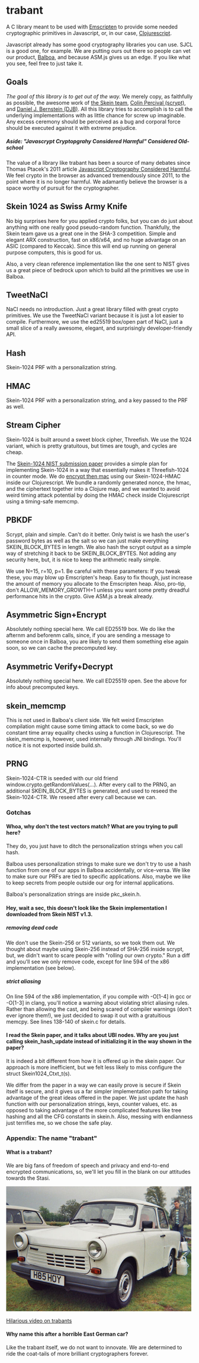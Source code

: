 # trabant
A C library meant to be used with [Emscripten](https://github.com/kripken/emscripten) to provide some needed cryptographic primitives in Javascript, or, in our case, [Clojurescript](https://github.com/clojure/clojurescript).

Javascript already has some good cryptography libraries you can use. SJCL is a good one, for example. We are putting ours out there so people can vet our product, [Balboa](https://balboa.io), and because ASM.js gives us an edge. If you like what you see, feel free to just take it.

## Goals

*The goal of this library is to get out of the way.* We merely copy, as faithfully as possible, the awesome work of [the Skein team](https://www.schneier.com/skein-team.html), [Colin Percival (scrypt)](http://www.tarsnap.com/scrypt.html), and [Daniel J. Bernstein (DJB)](http://tweetnacl.cr.yp.to/). All this library tries to accomplish is to call the underlying implementations with as little chance for screw up imaginable. Any excess ceremony should be perceived as a bug and corporal force should be executed against it with extreme prejudice.

##### Aside: "Javascrypt Cryptopgrahy Considered Harmful" Considered Old-school 
The value of a library like trabant has been a source of many debates since Thomas Ptacek's 2011 article [Javascript Cryptography Considered Harmful]( https://www.nccgroup.trust/us/about-us/newsroom-and-events/blog/2011/august/javascript-cryptography-considered-harmful). We feel crypto in the browser as advanced tremendously since 2011, to the point where it is no longer harmful. We  adamantly believe the browser is a space worthy of pursuit for the cryptographer.

## Skein 1024 as Swiss Army Knife 
No big surprises here for you applied crypto folks, but you can do just about anything with one really good pseudo-random function. Thankfully, the Skein team gave us a great one in the SHA-3 competition. Simple and elegant ARX construction, fast on x86/x64, and no huge advantage on an ASIC (compared to Keccak). Since this will end up running on general purpose computers, this is good for us.

Also, a very clean reference implementation like the one sent to NIST gives us a great piece of bedrock upon which to build all the primitives we use in Balboa.

## TweetNaCl
NaCl needs no introduction. Just a great library filled with great crypto primitives. We use the TweetNaCl variant because it is just a lot easier to compile. Furthermore, we use the ed25519 box/open part of NaCl, just a small slice of a really awesome, elegant, and surprisingly developer-friendly API.

## Hash
Skein-1024 PRF with a personalization string.

## HMAC
Skein-1024 PRF with a personalization string, and a key passed to the PRF as well.

## Stream Cipher
Skein-1024 is built around a sweet block cipher, Threefish. We use the 1024 variant, which is pretty gratuitous, but times are tough, and cycles are cheap.

The [Skein-1024 NIST submission paper](http://www.skein-hash.info/sites/default/files/skein1.3.pdf) provides a simple plan for implementing Skein-1024 in a way that essentially makes it Threefish-1024 in counter mode. We do [encrypt then mac](http://www.thoughtcrime.org/blog/the-cryptographic-doom-principle/) using our Skein-1024-HMAC inside our Clojurescript. We bundle a randomly generated nonce, the hmac, and the ciphertext together into a Clojure map, and we wanted to avoid weird timing attack potential by doing the HMAC check inside Clojurescript using a timing-safe memcmp.

## PBKDF
Scrypt, plain and simple. Can't do it better. Only twist is we hash the user's password bytes as well as the salt so we can just make everything SKEIN_BLOCK_BYTES in length. We also hash the scrypt output as a simple way of stretching it back to be SKEIN_BLOCK_BYTES. Not adding any security here, but, it is nice to keep the arithmetic really simple.

We use N=15, r=10, p=1. Be careful with these parameters: If you tweak these, you may blow up Emscripten's heap. Easy to fix though, just increase the amount of memory you allocate to the Emscripten heap. Also, pro-tip, don't ALLOW_MEMORY_GROWTH=1 unless you want some pretty dreadful performance hits in the crypto. Give ASM.js a break already.

## Asymmetric Sign+Encrypt
Absolutely nothing special here. We call ED25519 box. We do like the afternm and beforenm calls, since, if you are sending a message to someone once in Balboa, you are likely to send them something else again soon, so we can cache the precomputed key.

## Asymmetric Verify+Decrypt
Absolutely nothing special here. We call ED25519 open. See the above for info about precomputed keys.

## skein_memcmp
This is not used in Balboa's client side. We felt weird Emscripten compilation might cause some timing attack to come back, so we do constant time array equality checks using a function in Clojurescript. The skein_memcmp is, however, used internally through JNI bindings. You'll notice it is not exported inside build.sh.

## PRNG
Skein-1024-CTR is seeded with our old friend window.crypto.getRandomValues(...). After every call to the PRNG, an additional SKEIN_BLOCK_BYTES is generated, and used to reseed the Skein-1024-CTR. We reseed after every call because we can.

### Gotchas
#### Whoa, why don't the test vectors match? What are you trying to pull here?
They do, you just have to ditch the personalization strings when you call hash.

Balboa uses personalization strings to make sure we don't try to use a hash function from one of our apps in Balboa accidentally, or vice-versa. We like to make sure our PRFs are tied to specific applications. Also, maybe we like to keep secrets from people outside our org for internal applications.

Balboa's personalization strings are inside pkc_skein.h.

#### Hey, wait a sec, this doesn't look like the Skein implementation I downloaded from Skein NIST v1.3.
##### removing dead code
We don't use the Skein-256 or 512 variants, so we took them out. We thought about maybe using Skein-256 instead of SHA-256 inside scrypt, but, we didn't want to scare people with "rolling our own crypto." Run a diff and you'll see we only remove code, except for line 594 of the x86 implementation (see below). 

##### strict aliasing
On line 594 of the x86 implementation, if you compile with -O[1-4] in gcc or -O[1-3] in clang, you'll notice a warning about violating strict aliasing rules. Rather than allowing the cast, and being scared of compiler warnings (don't ever ignore them!), we just decided to swap it out with a gratuitious memcpy. See lines 138-140 of skein.c for details.

#### I read the Skein paper, and it talks about UBI nodes. Why are you just calling skein_hash_update instead of initializing it in the way shown in the paper?
It is indeed a bit different from how it is offered up in the skein paper. Our approach is more inefficient, but we felt less likely to miss configure the struct Skein1024_Ctxt_t(s).

We differ from the paper in a way we can easily prove is secure if Skein itself is secure, and it gives us a far simpler implementation path for taking advantage of the great ideas offered in the paper. We just update the hash function with our personalization strings, keys, counter values, etc. as opposed to taking advantage of the more complicated features like tree hashing and all the CFG constants in skein.h. Also, messing with endianness just terrifies me, so we chose the safe play.

### Appendix: The name "trabant"
#### What is a trabant?
We are big fans of freedom of speech and privacy and end-to-end encrypted communications, so, we'll let you fill in the blank on our attitudes towards the Stasi.

![trabant](trabant.jpg)

[Hilarious video on trabants](https://youtu.be/cqWqF56aZtc?t=3m47s)

#### Why name this after a horrible East German car?
Like the trabant itself, we do not want to innovate. We are determined to ride the coat-tails of more brilliant cryptographers forever.
